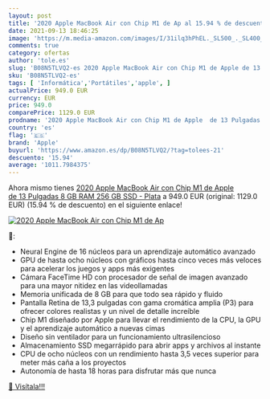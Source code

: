 ```yaml
---
layout: post
title: '2020 Apple MacBook Air con Chip M1 de Ap al 15.94 % de descuento'
date: 2021-09-13 18:46:25
image: 'https://m.media-amazon.com/images/I/31ilq3hPhEL._SL500_._SL400_.jpg'
comments: true
category: ofertas
author: 'tole.es'
slug: 'B08N5TLVQ2-es 2020 Apple MacBook Air con Chip M1 de Apple de 13 Pulgadas...'
sku: 'B08N5TLVQ2-es'
tags: [ 'Informática','Portátiles','apple', ]
actualPrice: 949.0 EUR
currency: EUR
price: 949.0
comparePrice: 1129.0 EUR
prodname: '2020 Apple MacBook Air con Chip M1 de Apple  de 13 Pulgadas  8 GB RAM  256 GB SSD  - Plata'
country: 'es'
flag: '🇪🇸'
brand: 'Apple'
buyurl: 'https://www.amazon.es/dp/B08N5TLVQ2/?tag=tolees-21'
descuento: '15.94'
average: '1011.7984375'
---
```


Ahora mismo tienes [2020 Apple MacBook Air con Chip M1 de Apple  de 13 Pulgadas  8 GB RAM  256 GB SSD  - Plata](https://www.amazon.es/dp/B08N5TLVQ2/?tag=tolees-21) a 949.0 EUR (original: 1129.0 EUR) (15.94 %  de descuento) en el siguiente enlace!

[![2020 Apple MacBook Air con Chip M1 de Ap](https://m.media-amazon.com/images/I/31ilq3hPhEL._SL500_._SL400_.jpg)](https://www.amazon.es/dp/B08N5TLVQ2/?tag=tolees-21)

🔎:

- Neural Engine de 16 núcleos para un aprendizaje automático avanzado
- GPU de hasta ocho núcleos con gráficos hasta cinco veces más veloces para acelerar los juegos y apps más exigentes
- Cámara FaceTime HD con procesador de señal de imagen avanzado para una mayor nitidez en las videollamadas
- Memoria unificada de 8 GB para que todo sea rápido y fluido
- Pantalla Retina de 13,3 pulgadas con gama cromática amplia (P3) para ofrecer colores realistas y un nivel de detalle increíble
- Chip M1 diseñado por Apple para llevar el rendimiento de la CPU, la GPU y el aprendizaje automático a nuevas cimas
- Diseño sin ventilador para un funcionamiento ultrasilencioso
- Almacenamiento SSD megarrápido para abrir apps y archivos al instante
- CPU de ocho núcleos con un rendimiento hasta 3,5 veces superior para meter más caña a los proyectos
- Autonomía de hasta 18 horas para disfrutar más que nunca

[🛒 Visítala!!!](https://www.amazon.es/dp/B08N5TLVQ2/?tag=tolees-21)
